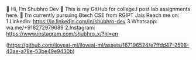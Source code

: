 👋 Hi, I’m Shubhro Dev
👀 This is my GitHub for college.I post lab assignments here.
🌱 I’m currently pursuing Btech CSE from RGIPT Jais
Reach me on: 1.Linkedin: https://in.linkedin.com/in/shubhro-dev
             3.Whatsapp: wa.me/+918272979689
             2.Instagram: https://www.instagram.com/shubhro_x/?hl=en




(https://github.com/iloveai-ml/iloveai-ml/assets/167196524/e7ffdd47-2598-43ae-a79e-53be49e9430b)


<!---
iloveai-ml/iloveai-ml is a ✨ special ✨ repository because its `README.md` (this file) appears on your GitHub profile.
You can click the Preview link to take a look at your changes.
--->
